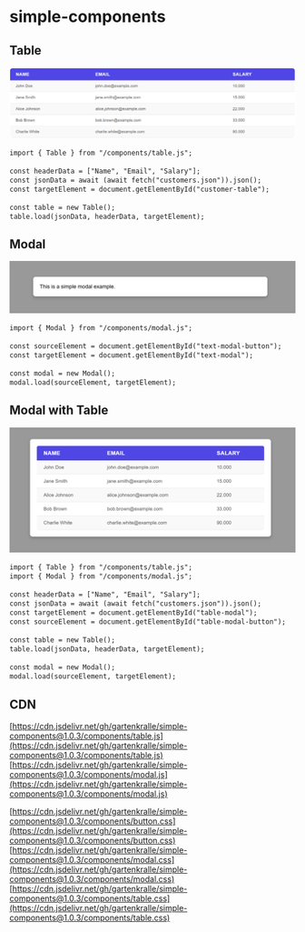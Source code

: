 # simple-components

## Table

![Class diagram](table.png)

```
import { Table } from "/components/table.js";

const headerData = ["Name", "Email", "Salary"];
const jsonData = await (await fetch("customers.json")).json();
const targetElement = document.getElementById("customer-table");

const table = new Table();
table.load(jsonData, headerData, targetElement);
```

## Modal

![Class diagram](modal.png)

```
import { Modal } from "/components/modal.js";

const sourceElement = document.getElementById("text-modal-button");
const targetElement = document.getElementById("text-modal");

const modal = new Modal();
modal.load(sourceElement, targetElement);
```

## Modal with Table

![Class diagram](modal-with-table.png)

```
import { Table } from "/components/table.js";
import { Modal } from "/components/modal.js";

const headerData = ["Name", "Email", "Salary"];
const jsonData = await (await fetch("customers.json")).json();
const targetElement = document.getElementById("table-modal");
const sourceElement = document.getElementById("table-modal-button");

const table = new Table();
table.load(jsonData, headerData, targetElement);

const modal = new Modal();
modal.load(sourceElement, targetElement);
```

## CDN

[https://cdn.jsdelivr.net/gh/gartenkralle/simple-components@1.0.3/components/table.js](https://cdn.jsdelivr.net/gh/gartenkralle/simple-components@1.0.3/components/table.js)
[https://cdn.jsdelivr.net/gh/gartenkralle/simple-components@1.0.3/components/modal.js](https://cdn.jsdelivr.net/gh/gartenkralle/simple-components@1.0.3/components/modal.js)

[https://cdn.jsdelivr.net/gh/gartenkralle/simple-components@1.0.3/components/button.css](https://cdn.jsdelivr.net/gh/gartenkralle/simple-components@1.0.3/components/button.css)
[https://cdn.jsdelivr.net/gh/gartenkralle/simple-components@1.0.3/components/modal.css](https://cdn.jsdelivr.net/gh/gartenkralle/simple-components@1.0.3/components/modal.css)
[https://cdn.jsdelivr.net/gh/gartenkralle/simple-components@1.0.3/components/table.css](https://cdn.jsdelivr.net/gh/gartenkralle/simple-components@1.0.3/components/table.css)
